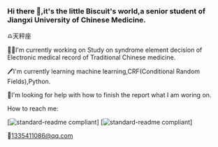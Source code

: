 ### Hi there 👋,it's the little Biscuit's world,a senior student of Jiangxi University of Chinese Medicine.

:libra:天秤座

:student:I'm currently working on Study on syndrome element decision of Electronic medical record of Traditional Chinese medicine.

:pen:I'm currently learning machine learning,CRF(Conditional Random Fields),Python.

:orange_heart:I'm looking for help with how to finish the report what I am woring on.

How to reach me:

[![standard-readme compliant](https://img.shields.io/badge/QQ-1335411086-red)]
[![standard-readme compliant](https://img.shields.io/badge/bilibili-59120600-blue)]

:email:1335411086@qq.com



<!--
**biscuit1008/biscuit1008** is a ✨ _special_ ✨ repository because its `README.md` (this file) appears on your GitHub profile.

Here are some ideas to get you started:

- 🔭 I’m currently working on ...
- 🌱 I’m currently learning ...
- 👯 I’m looking to collaborate on ...
- 🤔 I’m looking for help with ...
- 💬 Ask me about ...
- 📫 How to reach me: ...
- 😄 Pronouns: ...
- ⚡ Fun fact: ...
-->
